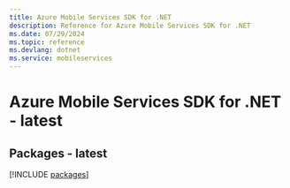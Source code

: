 ```yaml
---
title: Azure Mobile Services SDK for .NET
description: Reference for Azure Mobile Services SDK for .NET
ms.date: 07/29/2024
ms.topic: reference
ms.devlang: dotnet
ms.service: mobileservices
---
```

# Azure Mobile Services SDK for .NET - latest
## Packages - latest
[!INCLUDE [packages](mobile-services-index.md)]